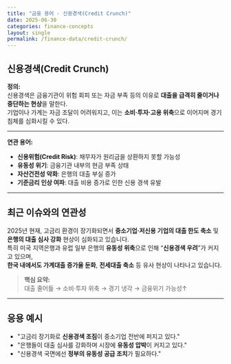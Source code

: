 ```yaml
---
title: "금융 용어 - 신용경색(Credit Crunch)"
date: 2025-06-30
categories: finance-concepts
layout: single
permalink: /finance-data/credit-crunch/
---
```


## 신용경색(Credit Crunch)

**정의:**  
신용경색은 금융기관이 위험 회피 또는 자금 부족 등의 이유로 **대출을 급격히 줄이거나 중단하는 현상**을 말한다.  
기업이나 가계는 자금 조달이 어려워지고, 이는 **소비·투자·고용 위축**으로 이어지며 경기 침체를 심화시킬 수 있다.

---

**연관 용어:**  
- **신용위험(Credit Risk)**: 채무자가 원리금을 상환하지 못할 가능성  
- **유동성 위기**: 금융기관 내부의 현금 부족 상태  
- **자산건전성 악화**: 은행의 대출 부실 증가  
- **기준금리 인상 여파**: 대출 비용 증가로 인한 신용 경색 유발

---

## 최근 이슈와의 연관성

2025년 현재, 고금리 환경이 장기화되면서 **중소기업·저신용 기업의 대출 한도 축소** 및 **은행의 대출 심사 강화** 현상이 심화되고 있습니다.  
특히 미국 지역은행과 유럽 일부 은행의 **유동성 위축**으로 인해 “**신용경색 우려**”가 커지고 있으며,  
**한국 내에서도 가계대출 증가율 둔화**, **전세대출 축소** 등 유사 현상이 나타나고 있습니다.

>  **핵심 요약:**  
> 대출 줄어듦 → 소비·투자 위축 → 경기 냉각 → 금융위기 가능성↑

---

##  응용 예시

- "고금리 장기화로 **신용경색 조짐**이 중소기업 전반에 퍼지고 있다."  
- "은행들이 대출 심사를 강화하며 시장에 **유동성 압박**이 커지고 있다."  
- "신용경색 국면에선 **정부의 유동성 공급 조치**가 필요하다."  
